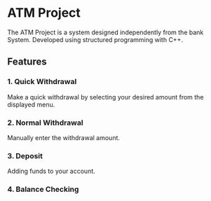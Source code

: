 # ATM Project

The ATM Project is a system designed independently from the bank System. Developed using structured programming with C++.

## Features

### 1. Quick Withdrawal

Make a quick withdrawal by selecting your desired amount from the displayed menu.

### 2. Normal Withdrawal

Manually enter the withdrawal amount.

### 3. Deposit

Adding funds to your account.

### 4. Balance Checking
